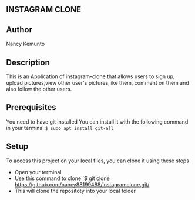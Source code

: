 ## INSTAGRAM CLONE

## Author

Nancy Kemunto

## Description

This is an Application of instagram-clone that allows users to sign up, upload pictures,view other user's pictures,like them, comment on them and also follow the other users.

## Prerequisites

You need to have git installed You can install it with the following command in your terminal `$ sudo apt install git-all`

##  Setup

To access this project on your local files, you can clone it using these steps
* Open your terminal
* Use this command to clone  `$ git clone  https://github.com/nancy88199488/instagramclone.git/
* This will clone the repositoty into your local folder